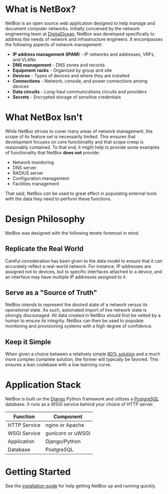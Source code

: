 # What is NetBox?

NetBox is an open source web application designed to help manage and document computer networks. Initially conceived by the network engineering team at [DigitalOcean](https://www.digitalocean.com/), NetBox was developed specifically to address the needs of network and infrastructure engineers. It encompasses the following aspects of network management:

* **IP address management (IPAM)** - IP networks and addresses, VRFs, and VLANs
* **DNS management** - DNS zones and records
* **Equipment racks** - Organized by group and site
* **Devices** - Types of devices and where they are installed
* **Connections** - Network, console, and power connections among devices
* **Data circuits** - Long-haul communications circuits and providers
* **Secrets** - Encrypted storage of sensitive credentials

# What NetBox Isn't

While NetBox strives to cover many areas of network management, the scope of its feature set is necessarily limited. This ensures that development focuses on core functionality and that scope creep is reasonably contained. To that end, it might help to provide some examples of functionality that NetBox **does not** provide:

* Network monitoring
* DNS server
* RADIUS server
* Configuration management
* Facilities management

That said, NetBox _can_ be used to great effect in populating external tools with the data they need to perform these functions.

# Design Philosophy

NetBox was designed with the following tenets foremost in mind.

## Replicate the Real World

Careful consideration has been given to the data model to ensure that it can accurately reflect a real-world network. For instance, IP addresses are assigned not to devices, but to specific interfaces attached to a device, and an interface may have multiple IP addresses assigned to it.

## Serve as a "Source of Truth"

NetBox intends to represent the _desired_ state of a network versus its _operational_ state. As such, automated import of live network state is strongly discouraged. All data created in NetBox should first be vetted by a human to ensure its integrity. NetBox can then be used to populate monitoring and provisioning systems with a high degree of confidence.

## Keep it Simple

When given a choice between a relatively simple [80% solution](https://en.wikipedia.org/wiki/Pareto_principle) and a much more complex complete solution, the former will typically be favored. This ensures a lean codebase with a low learning curve.

# Application Stack

NetBox is built on the [Django](https://djangoproject.com/) Python framework and utilizes a [PostgreSQL](https://www.postgresql.org/) database. It runs as a WSGI service behind your choice of HTTP server.

| Function     | Component         |
|--------------|-------------------|
| HTTP Service | nginx or Apache   |
| WSGI Service | gunicorn or uWSGI |
| Application  | Django/Python     |
| Database     | PostgreSQL        |

# Getting Started

See the [installation guide](installation/postgresql.md) for help getting NetBox up and running quickly.
